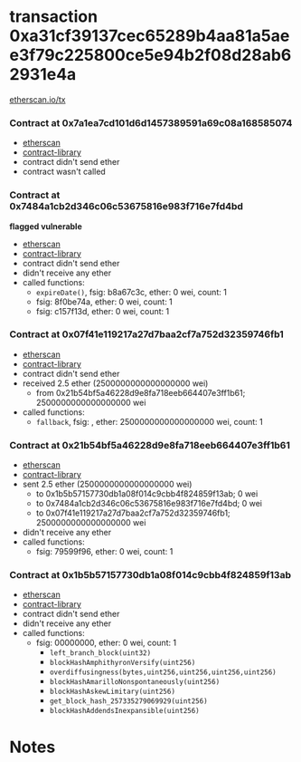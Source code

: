 # transaction 0xa31cf39137cec65289b4aa81a5aee3f79c225800ce5e94b2f08d28ab62931e4a

[etherscan.io/tx](https://etherscan.io/tx/0xa31cf39137cec65289b4aa81a5aee3f79c225800ce5e94b2f08d28ab62931e4a)


### Contract at 0x7a1ea7cd101d6d1457389591a69c08a168585074

* [etherscan](https://etherscan.io/address/0x7a1ea7cd101d6d1457389591a69c08a168585074)
* [contract-library](https://contract-library.com/contracts/Ethereum/7a1ea7cd101d6d1457389591a69c08a168585074)
* contract didn't send ether
* contract wasn't called


### Contract at 0x7484a1cb2d346c06c53675816e983f716e7fd4bd

**flagged vulnerable**

* [etherscan](https://etherscan.io/address/0x7484a1cb2d346c06c53675816e983f716e7fd4bd)
* [contract-library](https://contract-library.com/contracts/Ethereum/7484a1cb2d346c06c53675816e983f716e7fd4bd)
* contract didn't send ether
* didn't receive any ether
* called functions:
    * `expireDate()`, fsig: b8a67c3c, ether: 0 wei, count: 1
    * fsig: 8f0be74a, ether: 0 wei, count: 1
    * fsig: c157f13d, ether: 0 wei, count: 1


### Contract at 0x07f41e119217a27d7baa2cf7a752d32359746fb1

* [etherscan](https://etherscan.io/address/0x07f41e119217a27d7baa2cf7a752d32359746fb1)
* [contract-library](https://contract-library.com/contracts/Ethereum/07f41e119217a27d7baa2cf7a752d32359746fb1)
* contract didn't send ether
* received 2.5 ether (2500000000000000000 wei)
    * from 0x21b54bf5a46228d9e8fa718eeb664407e3ff1b61; 2500000000000000000 wei
* called functions:
    * `fallback`, fsig: , ether: 2500000000000000000 wei, count: 1


### Contract at 0x21b54bf5a46228d9e8fa718eeb664407e3ff1b61

* [etherscan](https://etherscan.io/address/0x21b54bf5a46228d9e8fa718eeb664407e3ff1b61)
* [contract-library](https://contract-library.com/contracts/Ethereum/21b54bf5a46228d9e8fa718eeb664407e3ff1b61)
* sent 2.5 ether (2500000000000000000 wei)
    * to 0x1b5b57157730db1a08f014c9cbb4f824859f13ab; 0 wei
    * to 0x7484a1cb2d346c06c53675816e983f716e7fd4bd; 0 wei
    * to 0x07f41e119217a27d7baa2cf7a752d32359746fb1; 2500000000000000000 wei
* didn't receive any ether
* called functions:
    * fsig: 79599f96, ether: 0 wei, count: 1


### Contract at 0x1b5b57157730db1a08f014c9cbb4f824859f13ab

* [etherscan](https://etherscan.io/address/0x1b5b57157730db1a08f014c9cbb4f824859f13ab)
* [contract-library](https://contract-library.com/contracts/Ethereum/1b5b57157730db1a08f014c9cbb4f824859f13ab)
* contract didn't send ether
* didn't receive any ether
* called functions:
    * fsig: 00000000, ether: 0 wei, count: 1
        * `left_branch_block(uint32)`
        * `blockHashAmphithyronVersify(uint256)`
        * `overdiffusingness(bytes,uint256,uint256,uint256,uint256)`
        * `blockHashAmarilloNonspontaneously(uint256)`
        * `blockHashAskewLimitary(uint256)`
        * `get_block_hash_257335279069929(uint256)`
        * `blockHashAddendsInexpansible(uint256)`

# Notes


